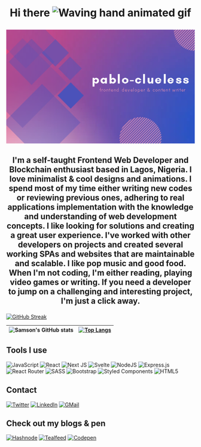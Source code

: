 # <p align="center">Hi there <img src="https://raw.githubusercontent.com/nixin72/nixin72/master/wave.gif" alt="Waving hand animated gif" height="45" width="45" /> </p>

<p align="center">
   <img src="./brand.png" width="800px">
</p>

## <p align="center">I'm a self-taught Frontend Web Developer and Blockchain enthusiast based in Lagos, Nigeria. I love minimalist & cool designs and animations. I spend most of my time either writing new codes or reviewing previous ones, adhering to real applications implementation with the knowledge and understanding of web development concepts. I like looking for solutions and creating a great user experience. I've worked with other developers on projects and created several working SPAs and websites that are maintainable and scalable. I like pop music and good food. When I'm not coding, I'm either reading, playing video games or writing. If you need a developer to jump on a challenging and interesting project, I'm just a click away.</p>

[![GitHub Streak](https://github-readme-streak-stats.herokuapp.com/?user=pablo-clueless)](https://git.io/streak-stats)

|![Samson's GitHub stats](https://github-readme-stats.vercel.app/api?username=pablo-clueless&show_icons=true&theme=radical&count_private=true)|[![Top Langs](https://github-readme-stats.vercel.app/api/top-langs/?username=pablo-clueless)](https://github.com/pablo_clueless/github-readme-stats)|
|:------------------------------------------------------------------------:|:------------------------------------------------------------------------------:|

## Tools I use

![JavaScript](https://img.shields.io/badge/javascript-%23323330.svg?style=for-the-badge&logo=javascript&logoColor=%23F7DF1E)
![React](https://img.shields.io/badge/react-%2320232a.svg?style=for-the-badge&logo=react&logoColor=%2361DAFB)
![Next JS](https://img.shields.io/badge/Next-black?style=for-the-badge&logo=next.js&logoColor=white)
![Svelte](https://img.shields.io/badge/svelte-%23f1413d.svg?style=for-the-badge&logo=svelte&logoColor=white)
![NodeJS](https://img.shields.io/badge/node.js-6DA55F?style=for-the-badge&logo=node.js&logoColor=white)
![Express.js](https://img.shields.io/badge/express.js-%23404d59.svg?style=for-the-badge&logo=express&logoColor=%2361DAFB)
![React Router](https://img.shields.io/badge/React_Router-CA4245?style=for-the-badge&logo=react-router&logoColor=white)
![SASS](https://img.shields.io/badge/SASS-hotpink.svg?style=for-the-badge&logo=SASS&logoColor=white)
![Bootstrap](https://img.shields.io/badge/bootstrap-%23563D7C.svg?style=for-the-badge&logo=bootstrap&logoColor=white)
![Styled Components](https://img.shields.io/badge/styled--components-DB7093?style=for-the-badge&logo=styled-components&logoColor=white)
![HTML5](https://img.shields.io/badge/html5-%23E34F26.svg?style=for-the-badge&logo=html5&logoColor=white)


## Contact
[![Twitter](https://img.shields.io/twitter/follow/pablo_clueless?color=blue&style=for-the-badge&logo=twitter)](https://twitter.com/pablo_clueless)
[![LinkedIn](https://img.shields.io/badge/linkedin-samson%20okunola-blue?style=for-the-badge&logo=linkedin&color=0a66c2)](https://www.linkedin.com/in/samson-okunola/)
[![GMail](https://img.shields.io/badge/gmail-okunola%20samson-red?style=for-the-badge&logo=gmail)](mailto:smsnmicheal@gmail.com)

## Check out my blogs & pen

[![Hashnode](https://img.shields.io/badge/hashnode-frontendpablo-blue?style=for-the-badge&logo=hashnode)](https://frontendpablo.hashnode.dev)
[![Tealfeed](https://img.shields.io/badge/tealfeed-pablo__clueless-blue?style=for-the-badge&logo=blogger&color=088882)](https://tealfeed.com/pablo_clueless)
[![Codepen](https://img.shields.io/badge/codepen-pablo--clueless%20-black?style=for-the-badge&logo=codepen)](https://codepen.io/pablo-clueless)
